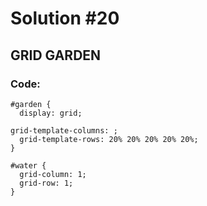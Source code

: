 
# Solution #20

## GRID GARDEN

### Code: 

```
#garden {
  display: grid;

grid-template-columns: ;
  grid-template-rows: 20% 20% 20% 20% 20%;
}

#water {
  grid-column: 1;
  grid-row: 1;
}
```
